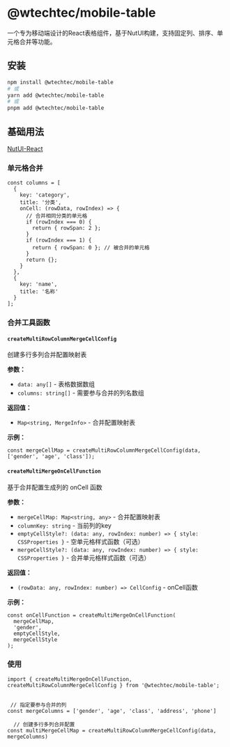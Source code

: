 # @wtechtec/mobile-table

一个专为移动端设计的React表格组件，基于NutUI构建，支持固定列、排序、单元格合并等功能。


## 安装

```bash
npm install @wtechtec/mobile-table
# 或
yarn add @wtechtec/mobile-table
# 或
pnpm add @wtechtec/mobile-table
```



## 基础用法
[NutUI-React](https://nutui.jd.com/h5/react/2x/#/zh-CN/guide/intro-react)

### 单元格合并

```tsx
const columns = [
  {
    key: 'category',
    title: '分类',
    onCell: (rowData, rowIndex) => {
      // 合并相同分类的单元格
      if (rowIndex === 0) {
        return { rowSpan: 2 };
      }
      if (rowIndex === 1) {
        return { rowSpan: 0 }; // 被合并的单元格
      }
      return {};
    }
  },
  {
    key: 'name',
    title: '名称'
  }
];
```


### 合并工具函数

#### `createMultiRowColumnMergeCellConfig`

创建多行多列合并配置映射表

**参数：**
- `data: any[]` - 表格数据数组
- `columns: string[]` - 需要参与合并的列名数组

**返回值：**
- `Map<string, MergeInfo>` - 合并配置映射表

**示例：**
```tsx
const mergeCellMap = createMultiRowColumnMergeCellConfig(data, ['gender', 'age', 'class']);
```
#### `createMultiMergeOnCellFunction`

基于合并配置生成列的 onCell 函数

**参数：**
- `mergeCellMap: Map<string, any>` - 合并配置映射表
- `columnKey: string` - 当前列的key
- `emptyCellStyle?: (data: any, rowIndex: number) => { style: CSSProperties }` - 空单元格样式函数（可选）
- `mergeCellStyle?: (data: any, rowIndex: number) => { style: CSSProperties }` - 合并单元格样式函数（可选）

**返回值：**
- `(rowData: any, rowIndex: number) => CellConfig` - onCell函数

**示例：**
```tsx
const onCellFunction = createMultiMergeOnCellFunction(
  mergeCellMap, 
  'gender', 
  emptyCellStyle, 
  mergeCellStyle
);
```

### 使用
```
import { createMultiMergeOnCellFunction, createMultiRowColumnMergeCellConfig } from '@wtechtec/mobile-table';


 // 指定要参与合并的列
const mergeColumns = ['gender', 'age', 'class', 'address', 'phone']
  
  // 创建多行多列合并配置
const multiMergeCellMap = createMultiRowColumnMergeCellConfig(data, mergeColumns)

```



